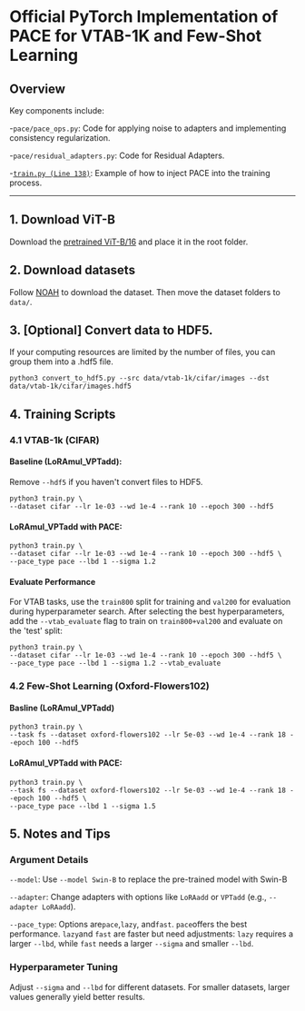 # Official PyTorch Implementation of PACE for VTAB-1K and Few-Shot Learning

## Overview
Key components include:

-`pace/pace_ops.py`: Code for applying noise to adapters and implementing consistency regularization.

-`pace/residual_adapters.py`: Code for Residual Adapters.

-[`train.py (Line 138)`](https://github.com/MaxwellYaoNi/PACE/blob/ecaba7ca88d1605a4447ab6a2213dfe876287e4a/Vision/train.py#L138): Example of how to inject PACE into the training process.

---

## 1. Download ViT-B
Download the [pretrained ViT-B/16](https://storage.googleapis.com/vit_models/imagenet21k/ViT-B_16.npz) and place it in the root folder.

## 2. Download datasets
Follow [NOAH](https://github.com/ZhangYuanhan-AI/NOAH/#data-preparation) to download the dataset. Then move the dataset folders to `data/`.

## 3. [Optional] Convert data to HDF5.
If your computing resources are limited by the number of files, you can group them into a .hdf5 file.
```
python3 convert_to_hdf5.py --src data/vtab-1k/cifar/images --dst data/vtab-1k/cifar/images.hdf5
```
## 4. Training Scripts

### 4.1 VTAB-1k (CIFAR)
#### Baseline (LoRAmul_VPTadd):
Remove `--hdf5` if you haven't convert files to HDF5.
```
python3 train.py \
--dataset cifar --lr 1e-03 --wd 1e-4 --rank 10 --epoch 300 --hdf5
```
#### LoRAmul_VPTadd with PACE:
```
python3 train.py \
--dataset cifar --lr 1e-03 --wd 1e-4 --rank 10 --epoch 300 --hdf5 \
--pace_type pace --lbd 1 --sigma 1.2 
```
#### Evaluate Performance
For VTAB tasks, use the `train800` split for training and `val200` for evaluation during hyperparameter search. After selecting the best hyperparameters, add the `--vtab_evaluate` flag to train on `train800+val200` and evaluate on the 'test' split:
```
python3 train.py \
--dataset cifar --lr 1e-03 --wd 1e-4 --rank 10 --epoch 300 --hdf5 \
--pace_type pace --lbd 1 --sigma 1.2 --vtab_evaluate
```

### 4.2 Few-Shot Learning (Oxford-Flowers102)
#### Basline (LoRAmul_VPTadd)
```
python3 train.py \
--task fs --dataset oxford-flowers102 --lr 5e-03 --wd 1e-4 --rank 18 --epoch 100 --hdf5
```
#### LoRAmul_VPTadd with PACE:
```
python3 train.py \
--task fs --dataset oxford-flowers102 --lr 5e-03 --wd 1e-4 --rank 18 --epoch 100 --hdf5 \
--pace_type pace --lbd 1 --sigma 1.5 
```

## 5. Notes and Tips
### Argument Details
`--model`: Use `--model Swin-B` to replace the pre-trained model with Swin-B

`--adapter`: Change adapters with options like `LoRAadd` or `VPTadd` (e.g., `--adapter LoRAadd`).

`--pace_type`: Options are`pace`,`lazy`, and`fast`. `pace`offers the best performance. `lazy`and `fast` are faster but need adjustments: `lazy` requires a larger `--lbd`, while `fast` needs a larger `--sigma` and smaller `--lbd`.
### Hyperparameter Tuning
Adjust `--sigma` and `--lbd` for different datasets. For smaller datasets, larger values generally yield better results.
